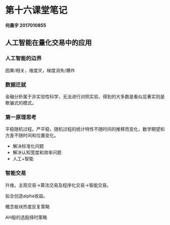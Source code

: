 # 第十六课堂笔记

**何晨宇 2017010855**

## 人工智能在量化交易中的应用

### 人工智能的边界

因果/相关，维度灾，梯度消失/爆炸

### 数据迁就

金融分析属于非实验性科学，无法进行对照实验，得到的大多数是看似显著实则是欺骗式的模式。

### 第一原理思考

平稳随机过程。严平稳，随机过程的统计特性不随时间的推移而变化，数学期望和方差不随时间和位置变化。

- 解决标准化问题
- 解决认知宽度和效率问题
- 人工+智能

### 智能交易

升维。主观交易->算法交易及程序化交易->智能交易。

拟合创造alpha收益。

概念板块热度反复策略

AH股的选股择时策略

